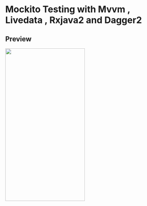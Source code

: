 # Mockito Testing with Mvvm , Livedata , Rxjava2 and Dagger2 

## Preview
<img src="simplyMokito.gif" width="250" height="480"/> &nbsp;&nbsp;
